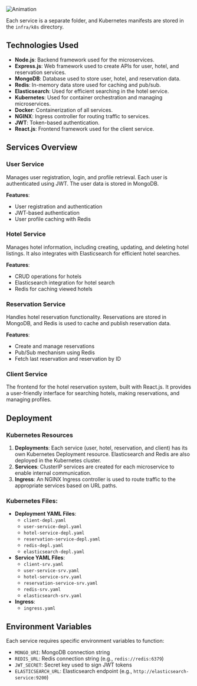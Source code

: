 ![Animation](https://github.com/user-attachments/assets/cab32fa0-d14b-40d8-8b5f-6468e263fbf6)

Each service is a separate folder, and Kubernetes manifests are stored in the `infra/k8s` directory.

## Technologies Used

- **Node.js**: Backend framework used for the microservices.
- **Express.js**: Web framework used to create APIs for user, hotel, and reservation services.
- **MongoDB**: Database used to store user, hotel, and reservation data.
- **Redis**: In-memory data store used for caching and pub/sub.
- **Elasticsearch**: Used for efficient searching in the hotel service.
- **Kubernetes**: Used for container orchestration and managing microservices.
- **Docker**: Containerization of all services.
- **NGINX**: Ingress controller for routing traffic to services.
- **JWT**: Token-based authentication.
- **React.js**: Frontend framework used for the client service.

## Services Overview

### User Service
Manages user registration, login, and profile retrieval. Each user is authenticated using JWT. The user data is stored in MongoDB.

**Features**:
- User registration and authentication
- JWT-based authentication
- User profile caching with Redis

### Hotel Service
Manages hotel information, including creating, updating, and deleting hotel listings. It also integrates with Elasticsearch for efficient hotel searches.

**Features**:
- CRUD operations for hotels
- Elasticsearch integration for hotel search
- Redis for caching viewed hotels

### Reservation Service
Handles hotel reservation functionality. Reservations are stored in MongoDB, and Redis is used to cache and publish reservation data.

**Features**:
- Create and manage reservations
- Pub/Sub mechanism using Redis
- Fetch last reservation and reservation by ID

### Client Service
The frontend for the hotel reservation system, built with React.js. It provides a user-friendly interface for searching hotels, making reservations, and managing profiles.

## Deployment

### Kubernetes Resources

1. **Deployments**: Each service (user, hotel, reservation, and client) has its own Kubernetes Deployment resource. Elasticsearch and Redis are also deployed in the Kubernetes cluster.
2. **Services**: ClusterIP services are created for each microservice to enable internal communication.
3. **Ingress**: An NGINX Ingress controller is used to route traffic to the appropriate services based on URL paths.

### Kubernetes Files:
- **Deployment YAML Files**:
  - `client-depl.yaml`
  - `user-service-depl.yaml`
  - `hotel-service-depl.yaml`
  - `reservation-service-depl.yaml`
  - `redis-depl.yaml`
  - `elasticsearch-depl.yaml`
- **Service YAML Files**:
  - `client-srv.yaml`
  - `user-service-srv.yaml`
  - `hotel-service-srv.yaml`
  - `reservation-service-srv.yaml`
  - `redis-srv.yaml`
  - `elasticsearch-srv.yaml`
- **Ingress**:
  - `ingress.yaml`



## Environment Variables

Each service requires specific environment variables to function:

- `MONGO_URI`: MongoDB connection string
- `REDIS_URL`: Redis connection string (e.g., `redis://redis:6379`)
- `JWT_SECRET`: Secret key used to sign JWT tokens
- `ELASTICSEARCH_URL`: Elasticsearch endpoint (e.g., `http://elasticsearch-service:9200`)

